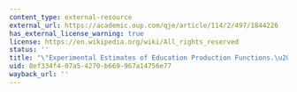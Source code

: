 ```yaml
---
content_type: external-resource
external_url: https://academic.oup.com/qje/article/114/2/497/1844226
has_external_license_warning: true
license: https://en.wikipedia.org/wiki/All_rights_reserved
status: ''
title: "\"Experimental Estimates of Education Production Functions.\u201D"
uid: 8ef334f4-07a5-4270-b669-967a14756e77
wayback_url: ''
---
```

